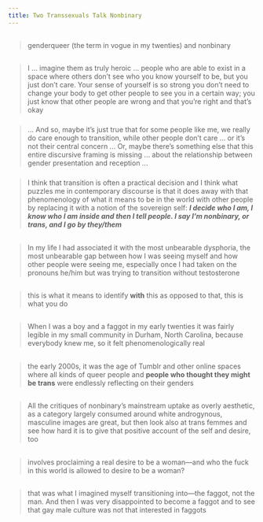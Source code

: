 ```yaml
---
title: Two Transsexuals Talk Nonbinary
---
```


##
> genderqueer (the term in vogue in my twenties) and nonbinary
##
> I ... imagine them as truly heroic ... people who are able to exist in a space where others don’t see who you know yourself to be, but you just don’t care. Your sense of yourself is so strong you don’t need to change your body to get other people to see you in a certain way; you just know that other people are wrong and that you’re right and that’s okay
###
> ... And so, maybe it’s just true that for some people like me, we really do care enough to transition, while other people don’t care ... or it’s not their central concern ... Or, maybe there’s something else that this entire discursive framing is missing ... about the relationship between gender presentation and reception ...
### 
> I think that transition is often a practical decision and I think what puzzles me in contemporary discourse is that it does away with that phenomenology of what it means to be in the world with other people by replacing it with a notion of the sovereign self: ***I decide who I am, I know who I am inside and then I tell people. I say I’m nonbinary, or trans, and I go by they/them***
## 
> In my life I had associated it with the most unbearable dysphoria, the most unbearable gap between how I was seeing myself and how other people were seeing me, especially once I had taken on the pronouns he/him but was trying to transition without testosterone
## 
> this is what it means to identify **with** this as opposed to that, this is what you do
## 
> When I was a boy and a faggot in my early twenties it was fairly legible in my small community in Durham, North Carolina, because everybody knew me, so it felt phenomenologically real
## 
> the early 2000s, it was the age of Tumblr and other online spaces where all kinds of queer people and **people who thought they might be trans** were endlessly reflecting on their genders
## 
> All the critiques of nonbinary’s mainstream uptake as overly aesthetic, as a category largely consumed around white androgynous, masculine images are great, but then look also at trans femmes and see how hard it is to give that positive account of the self and desire, too
## 
> involves proclaiming a real desire to be a woman—and who the fuck in this world is allowed to desire to be a woman?
## 
> that was what I imagined myself transitioning into—the faggot, not the man. And then I was very disappointed to become a faggot and to see that gay male culture was not that interested in faggots
##
##
##
##
##
##
##
##
##
##
##
##
##
##
##
##
##
##
